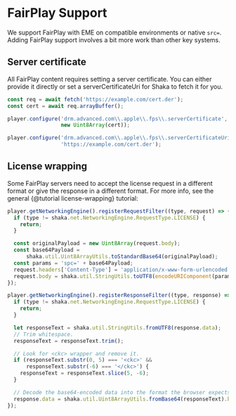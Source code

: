 # FairPlay Support

We support FairPlay with EME on compatible environments or native `src=`.
Adding FairPlay support involves a bit more work than other key systems.

## Server certificate

All FairPlay content requires setting a server certificate. You can either
provide it directly or set a serverCertificateUri for Shaka to fetch it for
you.

```js
const req = await fetch('https://example.com/cert.der');
const cert = await req.arrayBuffer();

player.configure('drm.advanced.com\\.apple\\.fps\\.serverCertificate',
                 new Uint8Array(cert));
```

```js
player.configure('drm.advanced.com\\.apple\\.fps\\.serverCertificateUri',
                 'https://example.com/cert.der');
```

## License wrapping

Some FairPlay servers need to accept the license request in a different format
or give the response in a different format.  For more info, see the general
{@tutorial license-wrapping} tutorial:

```js
player.getNetworkingEngine().registerRequestFilter((type, request) => {
  if (type != shaka.net.NetworkingEngine.RequestType.LICENSE) {
    return;
  }

  const originalPayload = new Uint8Array(request.body);
  const base64Payload =
      shaka.util.Uint8ArrayUtils.toStandardBase64(originalPayload);
  const params = 'spc=' + base64Payload;
  request.headers['Content-Type'] = 'application/x-www-form-urlencoded';
  request.body = shaka.util.StringUtils.toUTF8(encodeURIComponent(params));
});

player.getNetworkingEngine().registerResponseFilter((type, response) => {
  if (type != shaka.net.NetworkingEngine.RequestType.LICENSE) {
    return;
  }

  let responseText = shaka.util.StringUtils.fromUTF8(response.data);
  // Trim whitespace.
  responseText = responseText.trim();

  // Look for <ckc> wrapper and remove it.
  if (responseText.substr(0, 5) === '<ckc>' &&
      responseText.substr(-6) === '</ckc>') {
    responseText = responseText.slice(5, -6);
  }

  // Decode the base64-encoded data into the format the browser expects.
  response.data = shaka.util.Uint8ArrayUtils.fromBase64(responseText).buffer;
});
```
